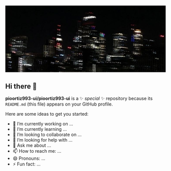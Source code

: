 ![](https://github.com/pioortiz993-ui/pioortiz993-ui/blob/6e8006fa7376d2132efeaffbd6d24430a3af49b6/Pin%20by%20Melissa%20Furmedge%20on%20Maddi%20_%20Twitter%20cover%20photo%2C%20Twitter%20header%20pictures%2C%20Header%20pictures.jpeg)

## Hi there 👋

**pioortiz993-ui/pioortiz993-ui** is a ✨ _special_ ✨ repository because its `README.md` (this file) appears on your GitHub profile.

Here are some ideas to get you started:

- 🔭 I’m currently working on ...
- 🌱 I’m currently learning ...
- 👯 I’m looking to collaborate on ...
- 🤔 I’m looking for help with ...
- 💬 Ask me about ...
- 📫 How to reach me: ...
- 😄 Pronouns: ...
- ⚡ Fun fact: ...

